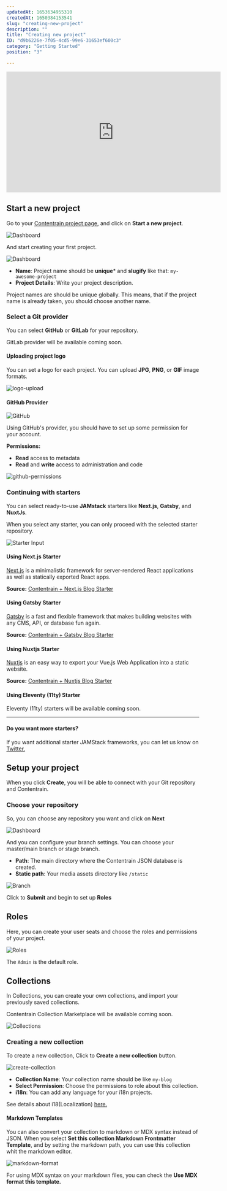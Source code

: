 ```yaml
---
updatedAt: 1653634955310
createdAt: 1650384153541
slug: "creating-new-project"
description: ""
title: "Creating new project"
ID: "d9b6226e-7f05-4cd5-99e6-31653ef600c3"
category: "Getting Started"
position: "3"

---
```


<iframe width="560" height="315" src="https://www.youtube.com/embed/hdpRGzn1GMI" title="YouTube video player" frameborder="0" allow="accelerometer; autoplay; clipboard-write; encrypted-media; gyroscope; picture-in-picture" allowfullscreen></iframe>

## Start a new project

Go to your [Contentrain project page](https://app.contentrain.io/welcome), and click on **Start a new project**. 

![Dashboard](/images/dashboard.png)

And start creating your first project.

![Dashboard](/images/create-project.png)

- **Name**: Project name should be **unique*** and **slugify** like that: `my-awesome-project`
- **Project Details**: Write your project description.

<alert type="info">

Project names are should be unique globally. This means, that if the project name is already taken, you should choose another name.

</alert>

### Select a Git provider

You can select **GitHub** or **GitLab** for your repository.

<alert type="warning">

GitLab provider will be available coming soon.

</alert>


#### Uploading project logo 

You can set a logo for each project. You can upload **JPG**, **PNG**, or **GIF** image formats.

![logo-upload](/images/logo-upload.png)

#### GitHub Provider 

![GitHub](/images/github-modal.png)

Using GitHub's provider, you should have to set up some permission for your account. 

**Permissions:**

- **Read** access to metadata
- **Read** and **write** access to administration and code



![github-permissions](/images/github-permissions.png)


### Continuing with starters

You can select ready-to-use **JAMstack** starters like **Next.js**, **Gatsby**, and **NuxtJs**. 

<alert type="info">

When you select any starter, you can only proceed with the selected starter repository.

</alert>


![Starter Input](/images/starter-input.png)

#### Using Next.js Starter

[Next.js](https://nextjs.org/) is a minimalistic framework for server-rendered React applications as well as statically exported React apps.

**Source:** [Contentrain + Next.js Blog Starter](https://github.com/Contentrain/nextjs-blog-starter)


#### Using Gatsby Starter

[Gatsby](https://www.gatsbyjs.com/) is a fast and flexible framework that makes building websites with any CMS, API, or database fun again.


**Source:** [Contentrain + Gatsby Blog Starter ](https://github.com/Contentrain/gatsby-blog-starter)

#### Using Nuxtjs Starter

[Nuxtjs](https://nextjs.org/) is an easy way to export your Vue.js Web Application into a static website. 

**Source:** [Contentrain + Nuxtjs Blog Starter](https://github.com/Contentrain/nuxt-blog-starter)


#### Using Eleventy (11ty) Starter

<alert type="warning">

Eleventy (11ty) starters will be available coming soon.

</alert>

---

#### Do you want more starters?

<alert type="info">

If you want additional starter JAMStack frameworks, you can let us know on [Twitter.](https://twitter.com/intent/tweet?text=Hey%20@Contentrain_io%20%F0%9F%91%8B) 

</alert>

## Setup your project

When you click **Create**, you will be able to connect with your Git repository and Contentrain. 

### Choose your repository

So, you can choose any repository you want and click on **Next**

![Dashboard](/images/setup.png)

And you can configure your branch settings. You can choose your master/main branch or stage branch.

- **Path**: The main directory where the Contentrain JSON database is created.
- **Static path**: Your media assets directory like `/static`

![Branch](/images/branch-settings.png)

Click to **Submit** and begin to set up **Roles**

## Roles

Here, you can create your user seats and choose the roles and permissions of your project.

![Roles](/images/roles.png)

The `Admin` is the default role.

## Collections
In Collections, you can create your own collections, and import your previously saved collections.

<alert type="warning">

Contentrain Collection Marketplace will be available coming soon.

</alert>

![Collections](/images/collections.png)


### Creating a new collection

To create a new collection, Click to **Create a new collection** button.

![create-collection](/images/create-collection.png)

- **Collection Name**: Your collection name should be like `my-blog`
- **Select Permission**: Choose the permissions to role about this collection.
- **i18n**: You can add any language for your i18n projects.

See details about i18(Localization) [here. ](/i18n)

#### Markdown Templates 
 
You can also convert your collection to markdown or MDX syntax instead of JSON. When you select **Set this collection Markdown Frontmatter Template**, and by setting the markdown path, you can use this collection whit the markdown editor. 

![markdown-format](/images/markdown-format.png)

For using MDX syntax on your markdown files, you can check the **Use MDX format this template.**